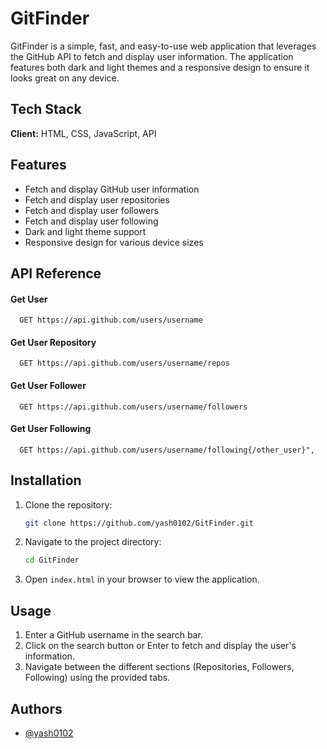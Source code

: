 
# GitFinder

GitFinder is a simple, fast, and easy-to-use web application that leverages the GitHub API to fetch and display user information. The application features both dark and light themes and a responsive design to ensure it looks great on any device.



## Tech Stack

**Client:** HTML, CSS, JavaScript, API



## Features

- Fetch and display GitHub user information
- Fetch and display user repositories
- Fetch and display user followers
- Fetch and display user following
- Dark and light theme support
- Responsive design for various device sizes
## API Reference

#### Get User

```http
  GET https://api.github.com/users/username
```


#### Get User Repository 

```http
  GET https://api.github.com/users/username/repos
```


#### Get User Follower

```http
  GET https://api.github.com/users/username/followers
```


#### Get User Following 

```http
  GET https://api.github.com/users/username/following{/other_user}",

```
## Installation

1. Clone the repository:

    ```sh
    git clone https://github.com/yash0102/GitFinder.git
    ```

2. Navigate to the project directory:

    ```sh
    cd GitFinder
    ```

3. Open `index.html` in your browser to view the application.

## Usage

1. Enter a GitHub username in the search bar.
2. Click on the search button or Enter to fetch and display the user's information.
3. Navigate between the different sections (Repositories, Followers, Following) using the provided tabs.


## Authors

- [@yash0102](https://github.com/yash0102)